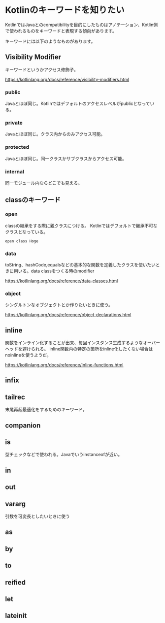 
# Kotlinのキーワードを知りたい

KotlinではJavaとのcompatibilityを目的にしたものはアノテーション、Kotlin側で使われるものをキーワードと表現する傾向があります。

キーワードには以下のようなものがあります。

## Visibility Modifier

キーワードというかアクセス修飾子。


https://kotlinlang.org/docs/reference/visibility-modifiers.html

### public

Javaとほぼ同じ。Kotlinではデフォルトのアクセスレベルがpublicとなっている。

### private

Javaとほぼ同じ。クラス内からのみアクセス可能。


### protected

Javaとほぼ同じ。同一クラスかサブクラスからアクセス可能。


### internal

同一モジュール内ならどこでも見える。



## classのキーワード

### open

classの継承をする際に親クラスにつける。
Kotlinではデフォルトで継承不可なクラスとなっている。

    open class Hoge

### data

toString、hashCode,equalsなどの基本的な関数を定義したクラスを使いたいときに用いる。data classをつくる時のmodifier


https://kotlinlang.org/docs/reference/data-classes.html



### object

シングルトンなオブジェクトとか作りたいときに使う。

https://kotlinlang.org/docs/reference/object-declarations.html


## inline

関数をインライン化することが出来、毎回インスタンス生成するようなオーバーヘッドを避けられる。
inline関数内の特定の箇所をinline化したくない場合はnoinlineを使うようだ。

https://kotlinlang.org/docs/reference/inline-functions.html




## infix
## tailrec

末尾再起最適化をするためのキーワード。


## companion


## is

型チェックなどで使われる。Javaでいうinstanceofが近い。

## in



## out


## vararg

引数を可変長としたいときに使う

## as
## by
## to
## reified
## let
## lateinit
